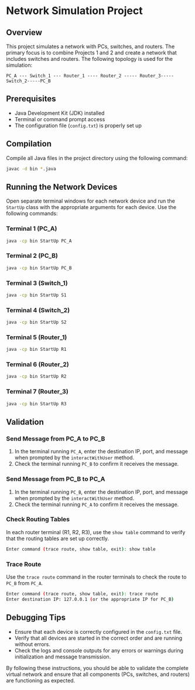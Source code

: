 # Network Simulation Project

## Overview
This project simulates a network with PCs, switches, and routers. The primary focus is to combine Projects 1 and 2 and create a network that includes switches and routers. The following topology is used for the simulation:

```
PC_A --- Switch_1 --- Router_1 ---- Router_2 ----- Router_3-----Switch_2-----PC_B
```

## Prerequisites
- Java Development Kit (JDK) installed
- Terminal or command prompt access
- The configuration file (`config.txt`) is properly set up

## Compilation
Compile all Java files in the project directory using the following command:

```sh
javac -d bin *.java
```

## Running the Network Devices
Open separate terminal windows for each network device and run the `StartUp` class with the appropriate arguments for each device. Use the following commands:

### Terminal 1 (PC_A)
```sh
java -cp bin StartUp PC_A

```

### Terminal 2 (PC_B)
```sh
java -cp bin StartUp PC_B
```

### Terminal 3 (Switch_1)
```sh
java -cp bin StartUp S1
```

### Terminal 4 (Switch_2)
```sh
java -cp bin StartUp S2
```

### Terminal 5 (Router_1)
```sh
java -cp bin StartUp R1
```

### Terminal 6 (Router_2)
```sh
java -cp bin StartUp R2
```

### Terminal 7 (Router_3)
```sh
java -cp bin StartUp R3
```

## Validation
### Send Message from PC_A to PC_B
1. In the terminal running `PC_A`, enter the destination IP, port, and message when prompted by the `interactWithUser` method.
2. Check the terminal running `PC_B` to confirm it receives the message.

### Send Message from PC_B to PC_A
1. In the terminal running `PC_B`, enter the destination IP, port, and message when prompted by the `interactWithUser` method.
2. Check the terminal running `PC_A` to confirm it receives the message.

### Check Routing Tables
In each router terminal (R1, R2, R3), use the `show table` command to verify that the routing tables are set up correctly.

```sh
Enter command (trace route, show table, exit): show table
```

### Trace Route
Use the `trace route` command in the router terminals to check the route to `PC_B` from `PC_A`.

```sh
Enter command (trace route, show table, exit): trace route
Enter destination IP: 127.0.0.1 (or the appropriate IP for PC_B)
```

## Debugging Tips
- Ensure that each device is correctly configured in the `config.txt` file.
- Verify that all devices are started in the correct order and are running without errors.
- Check the logs and console outputs for any errors or warnings during initialization and message transmission.

By following these instructions, you should be able to validate the complete virtual network and ensure that all components (PCs, switches, and routers) are functioning as expected.
